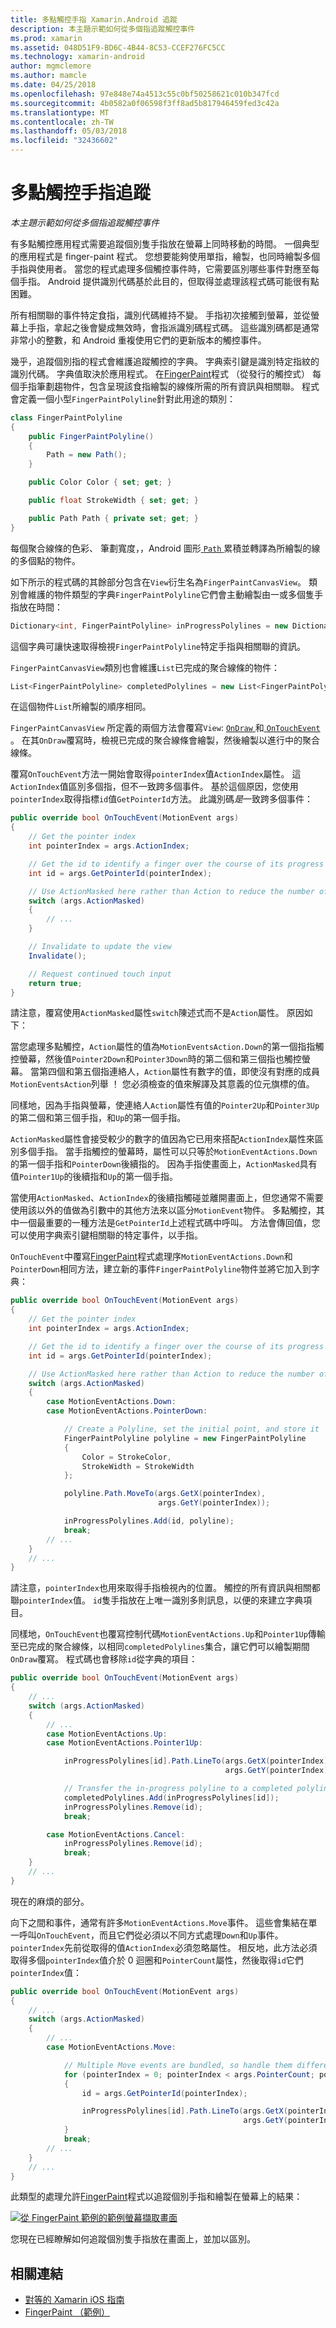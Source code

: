 ```yaml
---
title: 多點觸控手指 Xamarin.Android 追蹤
description: 本主題示範如何從多個指追蹤觸控事件
ms.prod: xamarin
ms.assetid: 048D51F9-BD6C-4B44-8C53-CCEF276FC5CC
ms.technology: xamarin-android
author: mgmclemore
ms.author: mamcle
ms.date: 04/25/2018
ms.openlocfilehash: 97e848e74a4513c55c0bf50258621c010b347fcd
ms.sourcegitcommit: 4b0582a0f06598f3ff8ad5b817946459fed3c42a
ms.translationtype: MT
ms.contentlocale: zh-TW
ms.lasthandoff: 05/03/2018
ms.locfileid: "32436602"
---
```

# <a name="multi-touch-finger-tracking"></a>多點觸控手指追蹤

_本主題示範如何從多個指追蹤觸控事件_

有多點觸控應用程式需要追蹤個別隻手指放在螢幕上同時移動的時間。 一個典型的應用程式是 finger-paint 程式。 您想要能夠使用單指，繪製，也同時繪製多個手指與使用者。 當您的程式處理多個觸控事件時，它需要區別哪些事件對應至每個手指。 Android 提供識別代碼基於此目的，但取得並處理該程式碼可能很有點困難。

所有相關聯的事件特定食指，識別代碼維持不變。 手指初次接觸到螢幕，並從螢幕上手指，拿起之後會變成無效時，會指派識別碼程式碼。
這些識別碼都是通常非常小的整數，和 Android 重複使用它們的更新版本的觸控事件。

幾乎，追蹤個別指的程式會維護追蹤觸控的字典。 字典索引鍵是識別特定指紋的識別代碼。 字典值取決於應用程式。 在[FingerPaint](https://developer.xamarin.com/samples/monodroid/ApplicationFundamentals/FingerPaint)程式 （從發行的觸控式） 每個手指筆劃趨物件，包含呈現該食指繪製的線條所需的所有資訊與相關聯。 程式會定義一個小型`FingerPaintPolyline`針對此用途的類別：

```csharp
class FingerPaintPolyline
{
    public FingerPaintPolyline()
    {
        Path = new Path();
    }

    public Color Color { set; get; }

    public float StrokeWidth { set; get; }

    public Path Path { private set; get; }
}
```

每個聚合線條的色彩、 筆劃寬度，，Android 圖形[ `Path` ](https://developer.xamarin.com/api/type/Android.Graphics.Path/)累積並轉譯為所繪製的線的多個點的物件。

如下所示的程式碼的其餘部分包含在`View`衍生名為`FingerPaintCanvasView`。 類別會維護的物件類型的字典`FingerPaintPolyline`它們會主動繪製由一或多個隻手指放在時間：

```csharp
Dictionary<int, FingerPaintPolyline> inProgressPolylines = new Dictionary<int, FingerPaintPolyline>();
```

這個字典可讓快速取得檢視`FingerPaintPolyline`特定手指與相關聯的資訊。

`FingerPaintCanvasView`類別也會維護`List`已完成的聚合線條的物件：

```csharp
List<FingerPaintPolyline> completedPolylines = new List<FingerPaintPolyline>();
```

在這個物件`List`所繪製的順序相同。

`FingerPaintCanvasView` 所定義的兩個方法會覆寫`View`: [ `OnDraw` ](https://developer.xamarin.com/api/member/Android.Views.View.OnDraw/p/Android.Graphics.Canvas/)和[ `OnTouchEvent` ](https://developer.xamarin.com/api/member/Android.Views.View.OnTouchEvent/p/Android.Views.MotionEvent/)。
在其`OnDraw`覆寫時，檢視已完成的聚合線條會繪製，然後繪製以進行中的聚合線條。

覆寫`OnTouchEvent`方法一開始會取得`pointerIndex`值`ActionIndex`屬性。 這`ActionIndex`值區別多個指，但不一致跨多個事件。 基於這個原因，您使用`pointerIndex`取得指標`id`值`GetPointerId`方法。 此識別碼*是*一致跨多個事件：

```csharp
public override bool OnTouchEvent(MotionEvent args)
{
    // Get the pointer index
    int pointerIndex = args.ActionIndex;

    // Get the id to identify a finger over the course of its progress
    int id = args.GetPointerId(pointerIndex);

    // Use ActionMasked here rather than Action to reduce the number of possibilities
    switch (args.ActionMasked)
    {
        // ...
    }

    // Invalidate to update the view
    Invalidate();

    // Request continued touch input
    return true;
}
```

請注意，覆寫使用`ActionMasked`屬性`switch`陳述式而不是`Action`屬性。 原因如下：

當您處理多點觸控，`Action`屬性的值為`MotionEventsAction.Down`的第一個指指觸控螢幕，然後值`Pointer2Down`和`Pointer3Down`時的第二個和第三個指也觸控螢幕。 當第四個和第五個指連絡人，`Action`屬性有數字的值，即使沒有對應的成員`MotionEventsAction`列舉 ！ 您必須檢查的值來解譯及其意義的位元旗標的值。

同樣地，因為手指與螢幕，使連絡人`Action`屬性有值的`Pointer2Up`和`Pointer3Up`的第二個和第三個手指，和`Up`的第一個手指。

`ActionMasked`屬性會接受較少的數字的值因為它已用來搭配`ActionIndex`屬性來區別多個手指。 當手指觸控的螢幕時，屬性可以只等於`MotionEventActions.Down`的第一個手指和`PointerDown`後續指的。 因為手指使畫面上，`ActionMasked`具有值`Pointer1Up`的後續指和`Up`的第一個手指。

當使用`ActionMasked`、`ActionIndex`的後續指觸碰並離開畫面上，但您通常不需要使用該以外的值做為引數中的其他方法來以區分`MotionEvent`物件。 多點觸控，其中一個最重要的一種方法是`GetPointerId`上述程式碼中呼叫。 方法會傳回值，您可以使用字典索引鍵相關聯的特定事件，以手指。

`OnTouchEvent`中覆寫[FingerPaint](https://developer.xamarin.com/samples/monodroid/ApplicationFundamentals/FingerPaint)程式處理序`MotionEventActions.Down`和`PointerDown`相同方法，建立新的事件`FingerPaintPolyline`物件並將它加入到字典：

```csharp
public override bool OnTouchEvent(MotionEvent args)
{
    // Get the pointer index
    int pointerIndex = args.ActionIndex;

    // Get the id to identify a finger over the course of its progress
    int id = args.GetPointerId(pointerIndex);

    // Use ActionMasked here rather than Action to reduce the number of possibilities
    switch (args.ActionMasked)
    {
        case MotionEventActions.Down:
        case MotionEventActions.PointerDown:

            // Create a Polyline, set the initial point, and store it
            FingerPaintPolyline polyline = new FingerPaintPolyline
            {
                Color = StrokeColor,
                StrokeWidth = StrokeWidth
            };

            polyline.Path.MoveTo(args.GetX(pointerIndex),
                                 args.GetY(pointerIndex));

            inProgressPolylines.Add(id, polyline);
            break;
        // ...
    }
    // ...        
}
```

請注意，`pointerIndex`也用來取得手指檢視內的位置。 觸控的所有資訊與相關都聯`pointerIndex`值。 `id`隻手指放在上唯一識別多則訊息，以便的來建立字典項目。

同樣地，`OnTouchEvent`也覆寫控制代碼`MotionEventActions.Up`和`Pointer1Up`傳輸至已完成的聚合線條，以相同`completedPolylines`集合，讓它們可以繪製期間`OnDraw`覆寫。 程式碼也會移除`id`從字典的項目：

```csharp
public override bool OnTouchEvent(MotionEvent args)
{
    // ...
    switch (args.ActionMasked)
    {
        // ...
        case MotionEventActions.Up:
        case MotionEventActions.Pointer1Up:

            inProgressPolylines[id].Path.LineTo(args.GetX(pointerIndex),
                                                args.GetY(pointerIndex));

            // Transfer the in-progress polyline to a completed polyline
            completedPolylines.Add(inProgressPolylines[id]);
            inProgressPolylines.Remove(id);
            break;

        case MotionEventActions.Cancel:
            inProgressPolylines.Remove(id);
            break;
    }
    // ...        
}
```

現在的麻煩的部分。

向下之間和事件，通常有許多`MotionEventActions.Move`事件。 這些會集結在單一呼叫`OnTouchEvent`，而且它們從必須以不同方式處理`Down`和`Up`事件。 `pointerIndex`先前從取得的值`ActionIndex`必須忽略屬性。 相反地，此方法必須取得多個`pointerIndex`值介於 0 迴圈和`PointerCount`屬性，然後取得`id`它們`pointerIndex`值：

```csharp
public override bool OnTouchEvent(MotionEvent args)
{
    // ...
    switch (args.ActionMasked)
    {
        // ...
        case MotionEventActions.Move:

            // Multiple Move events are bundled, so handle them differently
            for (pointerIndex = 0; pointerIndex < args.PointerCount; pointerIndex++)
            {
                id = args.GetPointerId(pointerIndex);

                inProgressPolylines[id].Path.LineTo(args.GetX(pointerIndex),
                                                    args.GetY(pointerIndex));
            }
            break;
        // ...
    }
    // ...        
}
```

此類型的處理允許[FingerPaint](https://developer.xamarin.com/samples/monodroid/ApplicationFundamentals/FingerPaint)程式以追蹤個別手指和繪製在螢幕上的結果：

[![從 FingerPaint 範例的範例螢幕擷取畫面](touch-tracking-images/image01.png)](touch-tracking-images/image01.png#lightbox)

您現在已經瞭解如何追蹤個別隻手指放在畫面上，並加以區別。


## <a name="related-links"></a>相關連結

- [對等的 Xamarin iOS 指南](~/ios/app-fundamentals/touch/touch-tracking.md)
- [FingerPaint （範例）](https://developer.xamarin.com/samples/monodroid/ApplicationFundamentals/FingerPaint)

